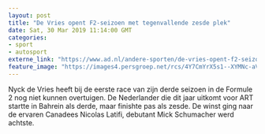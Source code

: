 ```yaml
---
layout: post
title: "De Vries opent F2-seizoen met tegenvallende zesde plek"
date: Sat, 30 Mar 2019 11:14:00 GMT
categories: 
- sport 
- autosport 
externe_link: "https://www.ad.nl/andere-sporten/de-vries-opent-f2-seizoen-met-tegenvallende-zesde-plek~a911a507/"
feature_image: "https://images4.persgroep.net/rcs/4Y7CmYrX5s1--XYMNc-aVMWI8s0/diocontent/120182016/_fitwidth/400/?appId=21791a8992982cd8da851550a453bd7f&quality=0.7"
---
```


Nyck de Vries heeft bij de eerste race van zijn derde seizoen in de Formule 2 nog niet kunnen overtuigen. De Nederlander die dit jaar uitkomt voor ART startte in Bahrein als derde, maar finishte pas als zesde. De winst ging naar de ervaren Canadees Nicolas Latifi, debutant Mick Schumacher werd achtste.
